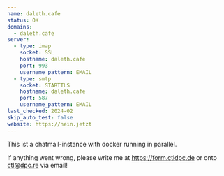 ```yaml
---
name: daleth.cafe
status: OK
domains: 
  - daleth.cafe
server:
  - type: imap
    socket: SSL
    hostname: daleth.cafe
    port: 993
    username_pattern: EMAIL
  - type: smtp
    socket: STARTTLS
    hostname: daleth.cafe
    port: 587
    username_pattern: EMAIL
last_checked: 2024-02
skip_auto_test: false
website: https://nein.jetzt
---
```

This ist a chatmail-instance with docker running in parallel. 

If anything went wrong, please write me at <https://form.ctldpc.de> or onto [ctl@dpc.re](mailto:ctl@dpc.re) via email!
